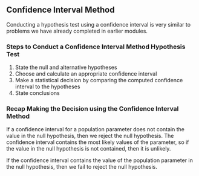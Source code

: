 ## Confidence Interval Method

Conducting a hypothesis test using a confidence interval is very similar to problems we have already completed in earlier modules.

### Steps to Conduct a Confidence Interval Method Hypothesis Test

1. State the null and alternative hypotheses
2. Choose and calculate an appropriate confidence interval
3. Make a statistical decision by comparing the computed confidence interval to the hypotheses
4. State conclusions

### Recap Making the Decision using the Confidence Interval Method

If a confidence interval for a population parameter does not contain the value in the null hypothesis, then we reject the null hypothesis. The confidence interval contains the most likely values of the parameter, so if the value in the null hypothesis is not contained, then it is unlikely.

If the confidence interval contains the value of the population parameter in the null hypothesis, then we fail to reject the null hypothesis.